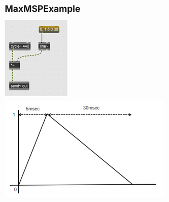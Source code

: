 # MaxMSPExample

![line~サンプル](https://github.com/hiwasawa0715/MaxMSPExample/blob/master/img/pict1.png "サンプル")

![振幅の変化](https://github.com/hiwasawa0715/MaxMSPExample/blob/master/img/pict2.png "サンプル")
